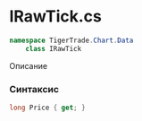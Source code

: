 
# IRawTick.cs
```csharp
namespace TigerTrade.Chart.Data  
    class IRawTick
```

Описание

### Синтаксис
```csharp
long Price { get; }
```

